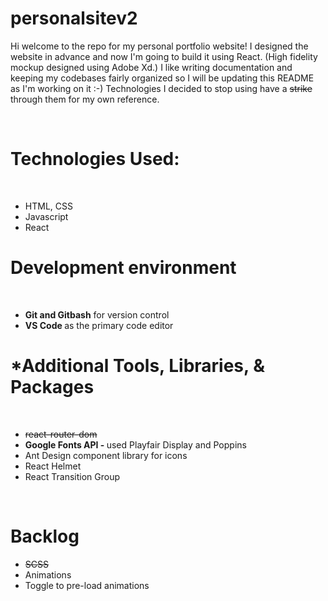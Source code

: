 # personalsitev2
Hi welcome to the repo for my personal portfolio website! I designed the website in advance and now I'm going to build it using React. (High fidelity mockup designed using Adobe Xd.) I like writing documentation and keeping my codebases fairly organized so I will be updating this README as I'm working on it :-) Technologies I decided to stop using have a <strike> strike </strike> through them for my own reference.

<br/>
<h1> Technologies Used: </h1>
<br/>
<ul>
  <li> HTML, CSS </li>
  <li> Javascript </li>
  <li> React </h1> 
  </ul>


<h1> Development environment </h1>
<br/>
<ul>
  <li>
    <b> Git and Gitbash</b> for version control
  </li>
  <li>
    <b> VS Code </b> as the primary code editor
  </li> 
  </ul>

<h1> *Additional Tools, Libraries, & Packages </h1>
<br/>
<ul>
  <li>
    <strike> react-router-dom </strike>
  </li>

  <li>
  <b> Google Fonts API - </b> used Playfair Display and Poppins 
  </li>
  
  <li> Ant Design component library for icons </li>
  
  <li> React Helmet </li>
  
  <li> React Transition Group </h1>
  </ul>
  
  
<br/>
<h1> Backlog </h1>
<ul>
  <li> <strike> SCSS </strike> </li>
  <li> Animations </li>
  <li> Toggle to pre-load animations </h1>
  </ul>
